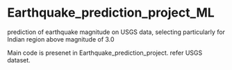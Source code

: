 # Earthquake_prediction_project_ML
prediction of earthquake magnitude on USGS data, selecting particularly for Indian region above magnitude of 3.0


Main code is presenet in Earthquake_prediction_project. 
refer USGS dataset. 
